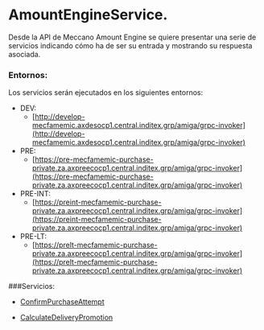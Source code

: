 # AmountEngineService.

Desde la API de Meccano Amount Engine se quiere presentar una serie de servicios indicando cómo ha de ser su entrada y mostrando su respuesta asociada. 


### Entornos:
Los servicios serán ejecutados en los siguientes entornos:

* DEV: 
  * [http://develop-mecfamemic.axdesocp1.central.inditex.grp/amiga/grpc-invoker](http://develop-mecfamemic.axdesocp1.central.inditex.grp/amiga/grpc-invoker)
* PRE:
  * [https://pre-mecfamemic-purchase-private.za.axpreecocp1.central.inditex.grp/amiga/grpc-invoker](https://pre-mecfamemic-purchase-private.za.axpreecocp1.central.inditex.grp/amiga/grpc-invoker)
* PRE-INT:
  * [https://preint-mecfamemic-purchase-private.za.axpreecocp1.central.inditex.grp/amiga/grpc-invoker](https://preint-mecfamemic-purchase-private.za.axpreecocp1.central.inditex.grp/amiga/grpc-invoker)
* PRE-LT:
  * [https://prelt-mecfamemic-purchase-private.za.axpreecocp1.central.inditex.grp/amiga/grpc-invoker](https://prelt-mecfamemic-purchase-private.za.axpreecocp1.central.inditex.grp/amiga/grpc-invoker)

###Servicios:

* [ConfirmPurchaseAttempt](README_ConfirmPurchaseAttempt.md)


* [CalculateDeliveryPromotion](README_CalculateDeliveryPromotion.md)
